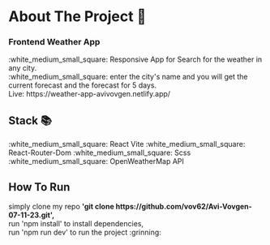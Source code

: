 <h1>About The Project 🙋</h1>
<h3>Frontend Weather App </h3>
:white_medium_small_square: Responsive App for Search for the weather in any city.</br>
:white_medium_small_square: enter the city's name and you will get the current forecast and the forecast for 5 days. 
</br>
Live: https://weather-app-avivovgen.netlify.app/
</br>
<h2>Stack 📚</h2>
:white_medium_small_square: React Vite
:white_medium_small_square: React-Router-Dom
:white_medium_small_square: Scss
:white_medium_small_square: OpenWeatherMap API
<h2>How To Run </h2>
simply clone my repo <strong> 'git clone https://github.com/vov62/Avi-Vovgen-07-11-23.git',</strong></br>
run 'npm install' to install dependencies,</br> 
run 'npm run dev' to run the project  :grinning:
</br>
</br>
</br>
